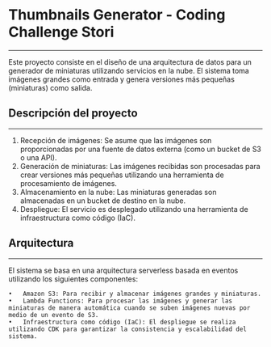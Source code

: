 # Thumbnails Generator - Coding Challenge Stori
***
Este proyecto consiste en el diseño de una arquitectura de datos para un generador de miniaturas utilizando servicios en la nube. El sistema toma imágenes grandes como entrada y genera versiones más pequeñas (miniaturas) como salida.
## Descripción del proyecto
***
1.	Recepción de imágenes: Se asume que las imágenes son proporcionadas por una fuente de datos externa (como un bucket de S3 o una API).
2.	Generación de miniaturas: Las imágenes recibidas son procesadas para crear versiones más pequeñas utilizando una herramienta de procesamiento de imágenes.
3.	Almacenamiento en la nube: Las miniaturas generadas son almacenadas en un bucket de destino en la nube.
4.	Despliegue: El servicio es desplegado utilizando una herramienta de infraestructura como código (IaC).

## Arquitectura
***
El sistema se basa en una arquitectura serverless basada en eventos utilizando los siguientes componentes:

	•	Amazon S3: Para recibir y almacenar imágenes grandes y miniaturas.
	•	Lambda Functions: Para procesar las imágenes y generar las miniaturas de manera automática cuando se suben imágenes nuevas por medio de un evento de S3.
	•	Infraestructura como código (IaC): El despliegue se realiza utilizando CDK para garantizar la consistencia y escalabilidad del sistema.